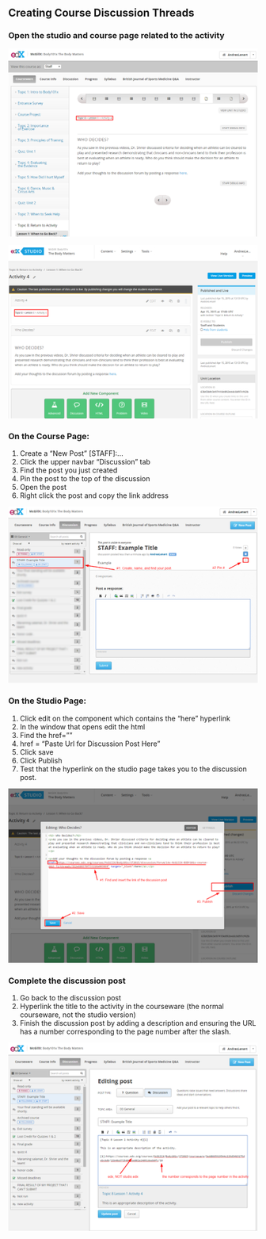 ## Creating Course Discussion Threads

### Open the studio and course page related to the activity


![image](../../images/StaffThreads1.png)

![image](../../images/StaffThreads2.png)

### On the Course Page:
1. Create a “New Post” [STAFF]:...
2. Click the upper navbar “Discussion” tab
3. Find the post you just created
4. Pin the post to the top of the discussion
5. Open the post
6. Right click the post and copy the link address

![image](../../images/StaffThreads3Small.png)



### On the Studio Page:

1. Click edit on the component which contains the “here” hyperlink
2. In the window that opens edit the html
3. Find the href=””
4. href = “Paste Url for Discussion Post Here”
5. Click save
6. Click Publish
7. Test that the hyperlink on the studio page takes you to the discussion post.

![image](../../images/StaffThreads4.png)



### Complete the discussion post

1. Go back to the discussion post
2. Hyperlink the title to the activity in the courseware (the normal courseware, not the studio version) 
3. Finish the discussion post by adding a description and ensuring the URL has a number corresponding to the page number after the slash.

![image](../../images/StaffThreads5.png)

